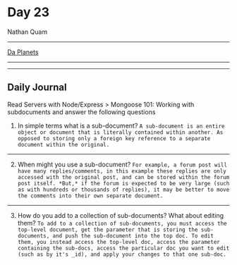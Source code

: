 # Day 23

Nathan Quam

---

[Da Planets](https://github.com/NathanMQuam/Da-Planets)

---
---

## Daily Journal

Read Servers with Node/Express > Mongoose 101: Working with subdocuments and answer the following questions

1. In simple terms what is a sub-document?
`
A sub-document is an entire object or document that is literally contained within another. As opposed to storing only a foreign key reference to a separate document within the original.
`

---

2. When might you use a sub-document?
`
For example, a forum post will have many replies/comments, in this example these replies are only accessed with the original post, and can be stored within the forum post itself. *But,* if the forum is expected to be very large (such as with hundreds or thousands of replies), it may be better to move the comments into their own separate document.
`

---

3. How do you add to a collection of sub-documents? What about editing them?
`
To add to a collection of sub-documents, you must access the top-level document, get the parameter that is storing the sub-documents, and push the sub-document into the top doc. To edit them, you instead access the top-level doc, access the parameter containing the sub-docs, access the particular doc you want to edit (such as by it's _id), and apply your changes to that one sub-doc.
`
